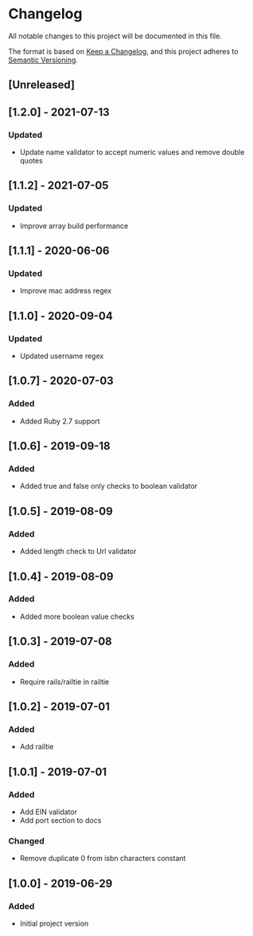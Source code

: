 # Changelog
All notable changes to this project will be documented in this file.

The format is based on [Keep a Changelog](https://keepachangelog.com/en/1.0.0/),
and this project adheres to [Semantic Versioning](https://semver.org/spec/v2.0.0.html).

## [Unreleased]

## [1.2.0] - 2021-07-13
### Updated
- Update name validator to accept numeric values and remove double quotes

## [1.1.2] - 2021-07-05
### Updated
- Improve array build performance

## [1.1.1] - 2020-06-06
### Updated
- Improve mac address regex

## [1.1.0] - 2020-09-04
### Updated
- Updated username regex

## [1.0.7] - 2020-07-03
### Added
- Added Ruby 2.7 support

## [1.0.6] - 2019-09-18
### Added
- Added true and false only checks to boolean validator

## [1.0.5] - 2019-08-09
### Added
- Added length check to Url validator

## [1.0.4] - 2019-08-09
### Added
- Added more boolean value checks

## [1.0.3] - 2019-07-08
### Added
- Require rails/railtie in railtie

## [1.0.2] - 2019-07-01
### Added
- Add railtie

## [1.0.1] - 2019-07-01
### Added
- Add EIN validator
- Add port section to docs

### Changed
- Remove duplicate 0 from isbn characters constant

## [1.0.0] - 2019-06-29
### Added
- Initial project version
